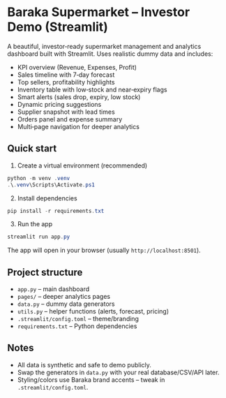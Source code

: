 # Baraka Supermarket – Investor Demo (Streamlit)

A beautiful, investor‑ready supermarket management and analytics dashboard built with Streamlit. Uses realistic dummy data and includes:

- KPI overview (Revenue, Expenses, Profit)
- Sales timeline with 7‑day forecast
- Top sellers, profitability highlights
- Inventory table with low‑stock and near‑expiry flags
- Smart alerts (sales drop, expiry, low stock)
- Dynamic pricing suggestions
- Supplier snapshot with lead times
- Orders panel and expense summary
- Multi‑page navigation for deeper analytics

## Quick start

1) Create a virtual environment (recommended)

```powershell
python -m venv .venv
.\.venv\Scripts\Activate.ps1
```

2) Install dependencies

```powershell
pip install -r requirements.txt
```

3) Run the app

```powershell
streamlit run app.py
```

The app will open in your browser (usually `http://localhost:8501`).

## Project structure

- `app.py` – main dashboard
- `pages/` – deeper analytics pages
- `data.py` – dummy data generators
- `utils.py` – helper functions (alerts, forecast, pricing)
- `.streamlit/config.toml` – theme/branding
- `requirements.txt` – Python dependencies

## Notes
- All data is synthetic and safe to demo publicly.
- Swap the generators in `data.py` with your real database/CSV/API later.
- Styling/colors use Baraka brand accents – tweak in `.streamlit/config.toml`.
